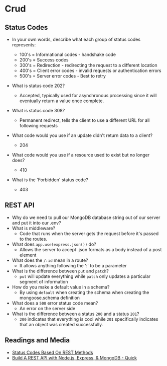 # Crud

## Status Codes

* In your own words, describe what each group of status codes represents:
  * 100's = Informational codes - handshake code
  * 200's = Success codes
  * 300's = Redirection - redirecting the request to a different location
  * 400's = Client error codes - invalid requests or authentication errors
  * 500's = Server error codes - Best to retry

* What is status code 202?
  * Accepted, typically used for asynchronous processing since it will eventually return a value once complete.
* What is status code 308?
  * Permanent redirect, tells the client to use a different URL for all following requests
* What code would you use if an update didn't return data to a client?
  * 204
* What code would you use if a resource used to exist but no longer does?
  * 410
* What is the 'Forbidden' status code?
  * 403

## REST API

* Why do we need to pull our MongoDB database string out of our server and put it into our .env?
* What is middleware?
  * Code that runs when the server gets the request before it's passed to the routes.
* What does `app.use(express.json())` do?
  * Allows the server to accept .json formats as a body instead of a post element
* What does the `/:id` mean in a route?
  * It allows anything following the ':' to be a parameter
* What is the difference between `put` and `patch`?
  * `put` will update everything while `patch` only updates a particular segment of information
* How do you make a default value in a schema?
  * By using `default` when creating the schema when creating the mongoose.schema definition
* What does a `500` error status code mean?
  * An error on the server side
* What is the difference between a status `200` and a status `201`?
  * `200` indicates that everything is cool while `201` specifically indicates that an object was created successfully.

## Readings and Media

* [Status Codes Based On REST Methods](https://www.moesif.com/blog/technical/api-design/Which-HTTP-Status-Code-To-Use-For-Every-CRUD-App/)
* [Build A REST API with Node.js, Express, & MongoDB - Quick](https://www.youtube.com/channel/UCFbNIlppjAuEX4znoulh0Cw)
